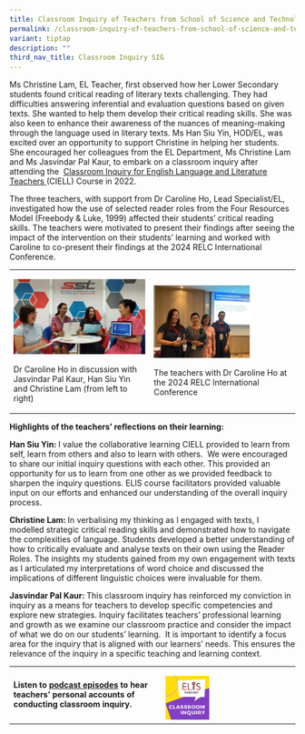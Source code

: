 ```yaml
---
title: Classroom Inquiry of Teachers from School of Science and Technology, Singapore
permalink: /classroom-inquiry-of-teachers-from-school-of-science-and-technology-singapore/
variant: tiptap
description: ""
third_nav_title: Classroom Inquiry SIG
---
```

<p>Ms Christine Lam, EL Teacher, first observed how her Lower Secondary students
found critical reading of literary texts challenging. They had difficulties
answering inferential and evaluation questions based on given texts. She
wanted to help them develop their critical reading skills. She was also
keen to enhance their awareness of the nuances of meaning-making through
the language used in literary texts. Ms Han Siu Yin, HOD/EL, was excited
over an opportunity to support Christine in helping her students. She encouraged
her colleagues from the EL Department, Ms Christine Lam and Ms Jasvindar
Pal Kaur, to embark on a classroom inquiry after attending the&nbsp;
<a href="https://safe.menlosecurity.com/https:/elis.moe.edu.sg/elis/professional-learning/professional-learning-opportunities/courses-on-classroom-inquiry/" rel="noopener noreferrer nofollow" target="_blank">Classroom Inquiry for English Language and Literature Teachers&nbsp;</a>(CIELL)
Course in 2022.</p>
<p>The three teachers, with support from Dr Caroline Ho, Lead Specialist/EL,
investigated how the use of selected reader roles from the Four Resources
Model (Freebody &amp; Luke, 1999) affected their students’ critical reading
skills. The teachers were motivated to present their findings after seeing
the impact of the intervention on their students’ learning and worked with
Caroline to co-present their findings at the 2024 RELC International Conference.</p>
<table>
<tbody>
<tr>
<td rowspan="1" colspan="1">
<p></p>
<div class="isomer-image-wrapper">
<img style="width: 100%" height="auto" width="100%" alt="SST" src="/images/SIG/SST.jpg">
</div>
<p>Dr Caroline Ho in discussion with Jasvindar Pal Kaur, Han Siu Yin and
Christine Lam (from left to right)</p>
</td>
<td rowspan="1" colspan="1">
<p></p>
<div class="isomer-image-wrapper">
<img style="width: 70%;" height="auto" width="100%" alt="SST" src="/images/SIG/SST2.jpg">
</div>
<p>The teachers with Dr Caroline Ho at the 2024 RELC International Conference</p>
</td>
</tr>
</tbody>
</table>
<p></p>
<p><strong>Highlights of the teachers’ reflections on their learning:</strong>
</p>
<p><strong>Han Siu Yin: </strong>I value the collaborative learning CIELL
provided to learn from self, learn from others and also to learn with others.&nbsp;
We were encouraged to share our initial inquiry questions with each other.
This provided an opportunity for us to learn from one other as we provided
feedback to sharpen the inquiry questions. ELIS course facilitators provided
valuable input on our efforts and enhanced our understanding of the overall
inquiry process.</p>
<p><strong>Christine Lam: </strong>In verbalising my thinking as I engaged
with texts, I modelled strategic critical reading skills and demonstrated
how to navigate the complexities of language. Students developed a better
understanding of how to critically evaluate and analyse texts on their
own using the Reader Roles. The insights my students gained from my own
engagement with texts as I articulated my interpretations of word choice
and discussed the implications of different linguistic choices were invaluable
for them.</p>
<p><strong>Jasvindar Pal Kaur: </strong>This classroom inquiry has reinforced
my conviction in inquiry as a means for teachers to develop specific competencies
and explore new strategies. Inquiry facilitates teachers’ professional
learning and growth as we examine our classroom practice and consider the
impact of what we do on our students’ learning. &nbsp;It is important to
identify a focus area for the inquiry that is aligned with our learners’
needs. This ensures the relevance of the inquiry in a specific teaching
and learning context.</p>
<table>
<tbody>
<tr>
<td rowspan="1" colspan="1">
<p><strong>Listen to&nbsp;<a href="https://safe.menlosecurity.com/https:/elis.moe.edu.sg/elis/resources/listen/classroom-inquiry-podcasts/" rel="noopener noreferrer nofollow" target="_blank">podcast episodes</a>&nbsp;to hear teachers’ personal accounts of conducting classroom inquiry.</strong>
</p>
</td>
<td rowspan="1" colspan="1">
<p></p>
<div class="isomer-image-wrapper">
<img style="width: 35%;" height="auto" width="100%" alt="Classroom Inquiry Podcast" src="/images/SIG/Classroom_Inquiry_Podcast_Resized_Final.png">
</div>
</td>
</tr>
</tbody>
</table>
<p></p>